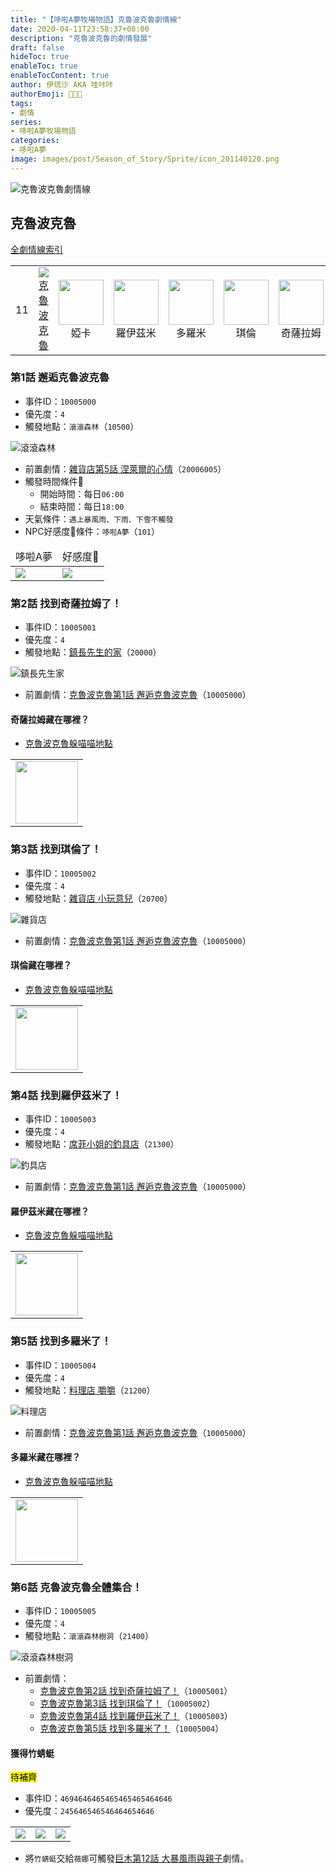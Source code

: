 ```yaml
---
title: "【哆啦A夢牧場物語】克魯波克魯劇情線"
date: 2020-04-11T23:58:37+08:00
description: "克魯波克魯的劇情發展"
draft: false
hideToc: true
enableToc: true
enableTocContent: true
author: 伊琉沙 AKA 哇咔咔
authorEmoji: 👩🏿‍🚀
tags: 
- 劇情
series:
- 哆啦A夢牧場物語
categories:
- 哆啦A夢
image: images/post/Season_of_Story/Sprite/icon_201140120.png
---
```

![克魯波克魯劇情線](/images/post/Season_of_Story/Texture2D/EventImage_1001.png)
## 克魯波克魯
[全劇情線索引](../doraemon-story-index/#劇情線)
<table>
        <td>11</td>
        <td align="center"><a href="../doraemon-story-11"><img src= "/images/post/Season_of_Story/Sprite/icon_201140120.png">克魯波克魯</a></td>
        <td align="center"><img width="72px" src= "/images/post/Season_of_Story/Sprite/icon_201041260.png">婭卡</td>
        <td align="center"><img width="72px" src= "/images/post/Season_of_Story/Sprite/icon_201041270.png">羅伊茲米</td>
        <td align="center"><img width="72px" src= "/images/post/Season_of_Story/Sprite/icon_201041280.png">多羅米</td>
        <td align="center"><img width="72px" src= "/images/post/Season_of_Story/Sprite/icon_201041290.png">琪倫</td>
        <td align="center"><img width="72px" src= "/images/post/Season_of_Story/Sprite/icon_201041300.png">奇薩拉姆</td>
</table>

### 第1話 邂逅克魯波克魯
+ 事件ID：`10005000`
+ 優先度：`4`
+ 觸發地點：`滾滾森林`（`10500`）

![滾滾森林](/images/post/Season_of_Story/Map/10500.png)
+ 前置劇情：[雜貨店第5話 涅萊爾的心情](#第5話-涅萊爾的心情)（`20006005`）
+ 觸發時間條件📆
    + 開始時間：每日`06:00`
    + 結束時間：每日`18:00`
+ 天氣條件：`遇上暴風雨、下雨、下雪不觸發`
+ NPC好感度💝條件：`哆啦A夢`（`101`）
<table>
    <thead>
        <tr>
            <td align="center">哆啦A夢</td>
            <td align="center">好感度💝</td>
        </tr>
    </thead>
    <tr>
        <td><img src= "/images/post/Season_of_Story/Sprite/icon_201041010.png"></td>
        <td><img src= "/images/post/Season_of_Story/Sprite/icon_201060030.png"></td>
    </tr>
</table>

### 第2話 找到奇薩拉姆了！
+ 事件ID：`10005001`
+ 優先度：`4`
+ 觸發地點：[鎮長先生的家](../doraemon-story-map#鎮長先生的家)（`20000`）

![鎮長先生家](/images/post/Season_of_Story/Map/20000.png)
+ 前置劇情：[克魯波克魯第1話 邂逅克魯波克魯](#第1話-邂逅克魯波克魯)（`10005000`）

#### 奇薩拉姆藏在哪裡？
+ [克魯波克魯躲喵喵地點](#奇薩拉姆)
<table>
    <tr>
        <td><img width="100px" src= "/images/post/Season_of_Story/Sprite/icon_301300000.png"></td>
    </tr>
</table>

### 第3話 找到琪倫了！
+ 事件ID：`10005002`
+ 優先度：`4`
+ 觸發地點：[雜貨店 小玩意兒](../doraemon-story-map#雜貨店-小玩意兒)（`20700`）

![雜貨店](/images/post/Season_of_Story/Map/20700.png)
+ 前置劇情：[克魯波克魯第1話 邂逅克魯波克魯](#第1話-邂逅克魯波克魯)（`10005000`）

#### 琪倫藏在哪裡？
+ [克魯波克魯躲喵喵地點](#琪倫)
<table>
    <tr>
        <td><img width="100px" src= "/images/post/Season_of_Story/Sprite/icon_301290000.png"></td>
    </tr>
</table>

### 第4話 找到羅伊茲米了！
+ 事件ID：`10005003`
+ 優先度：`4`
+ 觸發地點：[席菲小姐的釣具店](../doraemon-story-map#席菲小姐的釣具店)（`21300`）

![釣具店](/images/post/Season_of_Story/Map/21300.png)
+ 前置劇情：[克魯波克魯第1話 邂逅克魯波克魯](#第1話-邂逅克魯波克魯)（`10005000`）

#### 羅伊茲米藏在哪裡？
+ [克魯波克魯躲喵喵地點](#羅伊茲米)
<table>
    <tr>
        <td><img width="100px" src= "/images/post/Season_of_Story/Sprite/icon_301270000.png"></td>
    </tr>
</table>

### 第5話 找到多羅米了！
+ 事件ID：`10005004`
+ 優先度：`4`
+ 觸發地點：[料理店 嚼嚼](../doraemon-story-map#料理店-嚼嚼)（`21200`）

![料理店](/images/post/Season_of_Story/Map/21200.png)
+ 前置劇情：[克魯波克魯第1話 邂逅克魯波克魯](#第1話-邂逅克魯波克魯)（`10005000`）

#### 多羅米藏在哪裡？
+ [克魯波克魯躲喵喵地點](#多羅米)
<table>
    <tr>
        <td><img width="100px" src= "/images/post/Season_of_Story/Sprite/icon_301280000.png"></td>
    </tr>
</table>

### 第6話 克魯波克魯全體集合！
+ 事件ID：`10005005`
+ 優先度：`4`
+ 觸發地點：`滾滾森林樹洞`（`21400`）

![滾滾森林樹洞](/images/post/Season_of_Story/Map/21400.png)
+ 前置劇情：
    + [克魯波克魯第2話 找到奇薩拉姆了！](#第2話-找到奇薩拉姆了)（`10005001`）
    + [克魯波克魯第3話 找到琪倫了！](#第3話-找到琪倫了)（`10005002`）
    + [克魯波克魯第4話 找到羅伊茲米了！](#第4話-找到羅伊茲米了)（`10005003`）
    + [克魯波克魯第5話 找到多羅米了！](#第5話-找到多羅米了)（`10005004`）

#### 獲得竹蜻蜓
<mark>待補齊</mark>
+ 事件ID：`4694646465465465465464646`
+ 優先度：`245646546546464654646`
<table>
    <tr>
        <td><img src= "/images/post/Season_of_Story/Sprite/icon_201041244464600.png"></td>
        <td><img src= "/images/post/Season_of_Story/Sprite/icon_201041010.png"></td>
        <td><img src= "/images/post/Season_of_Story/Sprite/icon_1002000.png"></td>
    </tr>
</table>

+ 將`竹蜻蜓`交給`薇娜`可觸發[巨木第12話 大暴風雨與親子](#第12話-大暴風雨與親子)劇情。